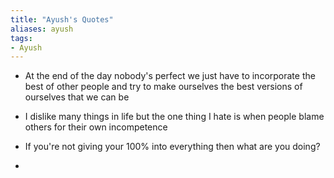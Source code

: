```yaml
---
title: "Ayush's Quotes"
aliases: ayush
tags:
- Ayush
---
```

- At the end of the day nobody's perfect we just have to incorporate the best of other people and try to make ourselves the best versions of ourselves that we can be

- I dislike many things in life but the one thing I hate is when people blame others for their own incompetence

- If you're not giving your 100% into everything then what are you doing?

- 
